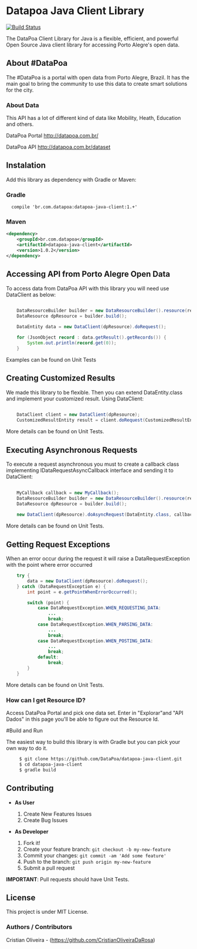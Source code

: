 
# Datapoa Java Client Library
[![Build Status](https://travis-ci.org/CristianOliveiraDaRosa/datapoa-java-client.svg?branch=master)](https://travis-ci.org/CristianOliveiraDaRosa/datapoa-java-client)

The DataPoa Client Library for Java is a flexible, efficient, and powerful Open Source Java client library for accessing Porto Alegre's open data.

## About #DataPoa

The #DataPoa is a portal with open data from Porto Alegre, Brazil. It has the main goal to bring the community to use this data to create smart solutions for the city.

### About Data

This API has a lot of different kind of data like Mobility, Heath, Education and others.

DataPoa Portal http://datapoa.com.br/

DataPoa API http://datapoa.com.br/dataset

## Instalation

Add this library as dependency with Gradle or Maven:

### Gradle
```
  compile 'br.com.datapoa:datapoa-java-client:1.+'
```

### Maven
```xml
<dependency>
    <groupId>br.com.datapoa</groupId>
    <artifactId>datapoa-java-client</artifactId>
    <version>1.0.2</version>
</dependency>
```

## Accessing API from Porto Alegre Open Data

To access data from DataPoa API with this library you will need use DataClient as below:

```java

    DataResourceBuilder builder = new DataResourceBuilder().resource(resourceId);
    DataResource dpResource = builder.build();
    
    DataEntity data = new DataClient(dpResource).doRequest();

    for (JsonObject record : data.getResult().getRecords()) {
        System.out.println(record.get(0));
    }

```
Examples can be found on Unit Tests

## Creating Customized Results

We made this library to be flexible. Then you can extend DataEntity.class and implement your customized result. Using DataClient:

```java
 
    DataClient client = new DataClient(dpResource);
    CustomizedResultEntity result = client.doRequest(CustomizedResultEntity.class);

```
More details can be found on Unit Tests.

## Executing Asynchronous Requests

To execute a request asynchronous you must to create a callback class implementing IDataRequestAsyncCallback<MyEntity> interface and sending it to DataClient:

```java
    
    MyCallback callback = new MyCallback();
    DataResourceBuilder builder = new DataResourceBuilder().resource(resourceId);
    DataResource dpResource = builder.build();
    
    new DataClient(dpResource).doAsyncRequest(DataEntity.class, callback);

```
More details can be found on Unit Tests.

## Getting Request Exceptions

When an error occur during the request it will raise a DataRequestException with the point where error occurred

```java
    try {
        data = new DataClient(dpResource).doRequest();
    } catch (DataRequestException e) {
        int point = e.getPointWhenErrorOccurred();

        switch (point) {
            case DataRequestException.WHEN_REQUESTING_DATA:
                ...
                break;
            case DataRequestException.WHEN_PARSING_DATA:
                ...
                break;
            case DataRequestException.WHEN_POSTING_DATA:
                ...
                break;
            default:
                break;
        }
    }

```
More details can be found on Unit Tests.

### How can I get Resource ID?

Access DataPoa Portal and pick one data set. Enter in "Explorar"and "API Dados" in this page you'll be able to figure out the Resource Id. 

#Build and Run

The easiest way to build this library is with Gradle but you can pick your own way to do it.

```bash
     $ git clone https://github.com/DataPoa/datapoa-java-client.git
     $ cd datapoa-java-client
     $ gradle build

```

## Contributing

- **As User**

   1. Create New Features Issues
   2. Create Bug Issues

- **As Developer**

   1. Fork it!
   2. Create your feature branch: `git checkout -b my-new-feature`
   3. Commit your changes: `git commit -am 'Add some feature'`
   4. Push to the branch: `git push origin my-new-feature`
   5. Submit a pull request

**IMPORTANT**: Pull requests should have Unit Tests.

## License
This project is under MIT License.

### Authors / Contributors
Cristian Oliveira - (https://github.com/CristianOliveiraDaRosa)
